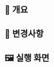 # 🚀 개요
<!-- 무엇을 구현했는지 간단한 설명을 작성해주세요. -->




# 🔧 변경사항
<!-- 주요 변경 사항, 추가된 기능, 수정된 코드 등을 구체적으로 작성해주세요. -->




# 🖼️ 실행 화면
<!-- 실행 결과를 이미지, GIF 등으로 첨부해주세요. -->

<!-- 예시
![image](https://example.com/image.png)
-->
